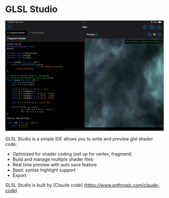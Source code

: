 # GLSL Studio

![](glsleditor.jpg)

GLSL Studio is a simple IDE allows you to write and preview glsl shader code. 

- Optimized for shader coding (set up for vertex, fragment)
- Build and manage multiple shader files
- Real time preview with auto save feature
- Basic syntax highlight support
- Export

GLSL Studio is built by [Claude code] (https://www.anthropic.com/claude-code)
